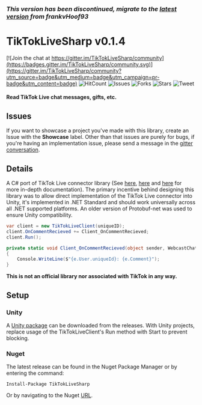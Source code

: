 ### _This version has been discontinued, migrate to the [latest version](https://github.com/frankvHoof93/TikTokLiveSharp) from frankvHoof93_

# TikTokLiveSharp v0.1.4
[![Join the chat at https://gitter.im/TikTokLiveSharp/community](https://badges.gitter.im/TikTokLiveSharp/community.svg)](https://gitter.im/TikTokLiveSharp/community?utm_source=badge&utm_medium=badge&utm_campaign=pr-badge&utm_content=badge)
![HitCount](https://hits.dwyl.com/sebheron/TikTokLiveSharp.svg?style=flat)
![Issues](https://img.shields.io/github/issues/sebheron/TikTokLiveSharp)
![Forks](https://img.shields.io/github/forks/sebheron/TikTokLiveSharp)
![Stars](https://img.shields.io/github/stars/sebheron/TikTokLiveSharp)
![Tweet](https://img.shields.io/twitter/url?url=https%3A%2F%2Fgithub.com%2Fsebheron%2FTikTokLiveSharp)

#### Read TikTok Live chat messages, gifts, etc.

## Issues
If you want to showcase a project you've made with this library, create an Issue with the **Showcase** label.
Other than that issues are purely for bugs, if you're having an implementation issue, please send a message in the [gitter conversation](https://gitter.im/TikTokLiveSharp/community).

## Details
A C# port of TikTok Live connector library (See [here](https://github.com/zerodytrash/TikTok-Live-Connector), [here](https://github.com/isaackogan/TikTokLive) and [here](https://github.com/Davincible/gotiktoklive) for more in-depth documentation).
The primary incentive behind designing this library was to allow direct implementation of the TikTok Live connector into Unity, it's implemented in .NET Standard and should work universally across all .NET supported platforms. An older version of Protobuf-net was used to ensure Unity compatibility.
````c#
var client = new TikTokLiveClient(uniqueID);
client.OnCommentRecieved += Client_OnCommentRecieved;
client.Run();

private static void Client_OnCommentRecieved(object sender, WebcastChatMessage e)
{
    Console.WriteLine($"{e.User.uniqueId}: {e.Comment}");
}
````
**This is not an official library nor associated with TikTok in any way.**

## Setup
### Unity
A [Unity package](https://github.com/sebheron/TikTokLiveSharp/releases/) can be downloaded from the releases.
With Unity projects, replace usage of the TikTokLiveClient's Run method with Start to prevent blocking.
### Nuget
The latest release can be found in the Nuget Package Manager or by entering the command:

`Install-Package TikTokLiveSharp`

Or by navigating to the Nuget [URL](https://www.nuget.org/packages/TikTokLiveSharp/).
